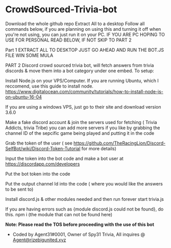# CrowdSourced-Trivia-bot

Download the whole github repo
Extract All to a desktop
Follow all commands below, if you are planning on using this and turning it off when you're not using, you can just run it on your PC.
IF YOU ARE PC HOPING TO USE FOR PERSONAL READ BELOW, IF NOT SKIP TO PART 2

Part 1
EXTRACT ALL TO DESKTOP
JUST GO AHEAD AND RUN THE BOT.JS FILE 
WIN SOME MULA





PART 2
Discord crowd sourced trivia bot, will fetch answers from trivia discords &amp; move them into a bot category under one embed.
To setup:

Install Node.js on your VPS/Computer. If you are running Ubuntu, which I reccomend, use this guide to install node. https://www.digitalocean.com/community/tutorials/how-to-install-node-js-on-ubuntu-16-04

If you are using a windows VPS, just go to their site and download version 3.6.0


Make a fake discord account & join the servers used for fetching ( Trivia Addicts, trivia Tribe) you can add more servers if you like by grabbing the channel ID of the sepcific game being played and putting it in the code

Grab the token of the user ( see https://github.com/TheRacingLion/Discord-SelfBot/wiki/Discord-Token-Tutorial for more details)

Input the token into the bot code and make a bot user at https://discordapp.com/developers

Put the bot token into the code 

Put the output channel Id into the code ( where you would like the answers to be sent to)

Install discord.js & other modules needed and then run forever start trivia.js

If you are having errors such as {module discord.js could not be found}, do this. npm i (the module that can not be found here)

**Note: Please read the TOS before proceeding with the use of this bot**

- Coded by Agent31#0001, Owner of Spy31 Trivia, All inquires @ Agent@rizebigunited.xyz
